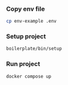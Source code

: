 ### Copy env file
```sh
cp env-example .env
```

### Setup project
```sh
boilerplate/bin/setup
```

### Run project
```sh
docker compose up
```
